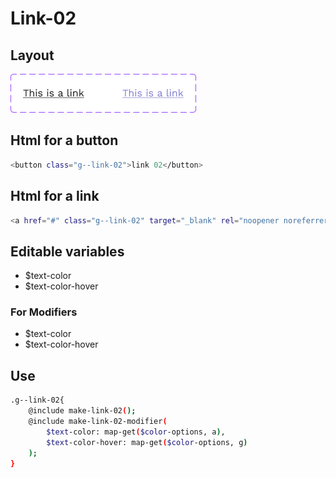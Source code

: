 # Link-02

## Layout

![alt text][link-02]

[link-02]: /src/img/global-components/link/link-02.png

## Html for a button

```sh
<button class="g--link-02">link 02</button>
```

## Html for a link

```sh
<a href="#" class="g--link-02" target="_blank" rel="noopener noreferrer">link 02 link</a>
```

## Editable variables

- $text-color
- $text-color-hover

### For Modifiers

- $text-color
- $text-color-hover

## Use

```sh
.g--link-02{
    @include make-link-02();
    @include make-link-02-modifier(
        $text-color: map-get($color-options, a),
        $text-color-hover: map-get($color-options, g)
    );
}
```
